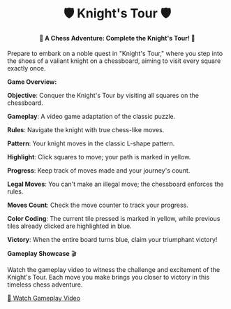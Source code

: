 <h1 align="center">🛡️ Knight's Tour 🛡️</h1>

<h4 align="center">👑 A Chess Adventure: Complete the Knight's Tour! 🏰</h4>

Prepare to embark on a noble quest in "Knight's Tour," where you step into the shoes of a valiant knight on a chessboard, aiming to visit every square exactly once.

**Game Overview:**

**Objective**: Conquer the Knight's Tour by visiting all squares on the chessboard.

**Gameplay**: A video game adaptation of the classic puzzle.

**Rules**: Navigate the knight with true chess-like moves.

**Pattern**: Your knight moves in the classic L-shape pattern.

**Highlight**: Click squares to move; your path is marked in yellow.

**Progress**: Keep track of moves made and your journey's count.

**Legal Moves**: You can't make an illegal move; the chessboard enforces the rules.

**Moves Count**: Check the move counter to track your progress.

**Color Coding**: The current tile pressed is marked in yellow, while previous tiles already clicked are highlighted in blue.

**Victory**: When the entire board turns blue, claim your triumphant victory!

**Gameplay Showcase** 🎬

Watch the gameplay video to witness the challenge and excitement of the Knight's Tour. Each move you make brings you closer to victory in this timeless chess adventure.

[🎥 Watch Gameplay Video](https://github.com/CharanBoddu/Knightsgame/assets/53311574/6259dfad-3b33-40fc-940d-bfcc2be2b63c)

